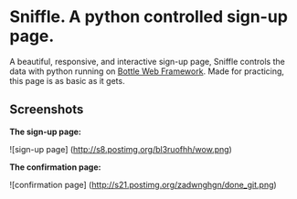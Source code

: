 # Sniffle. A python controlled sign-up page.
A beautiful, responsive, and interactive sign-up page, Sniffle controls the data with python running on [Bottle Web Framework](http://bottlepy.org/docs/dev/index.html). Made for practicing, this page is as basic as it gets.
## Screenshots

**The sign-up page:**

![sign-up page]
(http://s8.postimg.org/bl3ruofhh/wow.png)


**The confirmation page:**

![confirmation page]
(http://s21.postimg.org/zadwnghgn/done_git.png)
